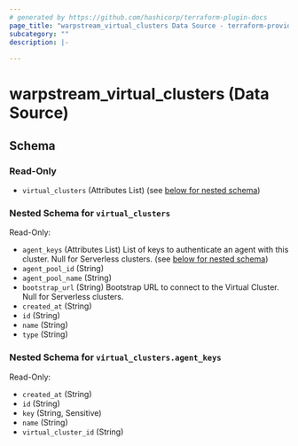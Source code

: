 ```yaml
---
# generated by https://github.com/hashicorp/terraform-plugin-docs
page_title: "warpstream_virtual_clusters Data Source - terraform-provider-warpstream"
subcategory: ""
description: |-
  
---
```


# warpstream_virtual_clusters (Data Source)





<!-- schema generated by tfplugindocs -->
## Schema

### Read-Only

- `virtual_clusters` (Attributes List) (see [below for nested schema](#nestedatt--virtual_clusters))

<a id="nestedatt--virtual_clusters"></a>
### Nested Schema for `virtual_clusters`

Read-Only:

- `agent_keys` (Attributes List) List of keys to authenticate an agent with this cluster. Null for Serverless clusters. (see [below for nested schema](#nestedatt--virtual_clusters--agent_keys))
- `agent_pool_id` (String)
- `agent_pool_name` (String)
- `bootstrap_url` (String) Bootstrap URL to connect to the Virtual Cluster. Null for Serverless clusters.
- `created_at` (String)
- `id` (String)
- `name` (String)
- `type` (String)

<a id="nestedatt--virtual_clusters--agent_keys"></a>
### Nested Schema for `virtual_clusters.agent_keys`

Read-Only:

- `created_at` (String)
- `id` (String)
- `key` (String, Sensitive)
- `name` (String)
- `virtual_cluster_id` (String)

